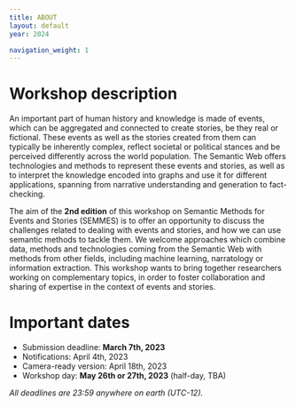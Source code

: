 ```yaml
---
title: ABOUT
layout: default
year: 2024

navigation_weight: 1
---
```


<!-- <aside class="news" markdown="1">

The [**program**](program.html) is out!

</aside> -->

# Workshop description 

An important part of human history and knowledge is made of events, which can be aggregated and connected to create stories, be they real or fictional. These events as well as the stories created from them can typically be inherently complex, reflect societal or political stances and be perceived differently across the world population. The Semantic Web offers technologies and methods to represent these events and stories, as well as to interpret the knowledge encoded into graphs and use it for different applications, spanning from narrative understanding and generation to fact-checking.

The aim of the **2nd edition** of this workshop on Semantic Methods for Events and Stories (SEMMES) is to offer an opportunity to discuss the challenges related to dealing with events and stories, and how we can use semantic methods to tackle them. We welcome approaches which combine data, methods and technologies coming from the Semantic Web with methods from other fields, including machine learning, narratology or information extraction. This workshop wants to bring together researchers working on complementary topics, in order to foster collaboration and sharing of expertise in the context of events and stories.

# Important dates

* Submission deadline: **March 7th, 2023**
* Notifications: April 4th, 2023
* Camera-ready version: April 18th, 2023
* Workshop day: **May 26th or 27th, 2023** (half-day, TBA)

*All deadlines are 23:59 anywhere on earth (UTC-12).*